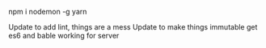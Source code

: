 npm i nodemon -g
yarn

Update to add lint, things are a mess
Update to make things immutable
get es6 and bable working for server